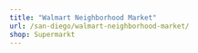 ```yaml
---
title: "Walmart Neighborhood Market"
url: /san-diego/walmart-neighborhood-market/
shop: Supermarkt
---
```

